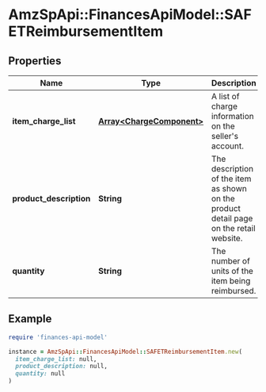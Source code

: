 # AmzSpApi::FinancesApiModel::SAFETReimbursementItem

## Properties

| Name | Type | Description | Notes |
| ---- | ---- | ----------- | ----- |
| **item_charge_list** | [**Array&lt;ChargeComponent&gt;**](ChargeComponent.md) | A list of charge information on the seller&#39;s account. | [optional] |
| **product_description** | **String** | The description of the item as shown on the product detail page on the retail website. | [optional] |
| **quantity** | **String** | The number of units of the item being reimbursed. | [optional] |

## Example

```ruby
require 'finances-api-model'

instance = AmzSpApi::FinancesApiModel::SAFETReimbursementItem.new(
  item_charge_list: null,
  product_description: null,
  quantity: null
)
```

